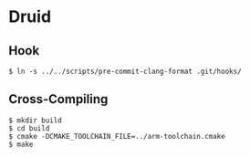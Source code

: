 # Druid

## Hook

````
$ ln -s ../../scripts/pre-commit-clang-format .git/hooks/
````

## Cross-Compiling

````
$ mkdir build
$ cd build
$ cmake -DCMAKE_TOOLCHAIN_FILE=../arm-toolchain.cmake
$ make
````
